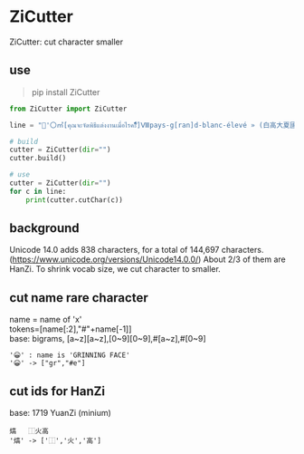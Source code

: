 # ZiCutter

ZiCutter: cut character smaller

## use
> pip install ZiCutter

```python
from ZiCutter import ZiCutter

line = "'〇㎡[คุณจะจัดพิธีแต่งงานเมื่อไรคะัีิ์ื็ํึ]Ⅷpays-g[ran]d-blanc-élevé » (白高大夏國)😀熇'"

# build
cutter = ZiCutter(dir="")
cutter.build()

# use
cutter = ZiCutter(dir="")
for c in line:
    print(cutter.cutChar(c))

```

## background
Unicode 14.0 adds 838 characters, for a total of 144,697 characters. (https://www.unicode.org/versions/Unicode14.0.0/) About 2/3 of them are HanZi. To shrink vocab size, we cut character to smaller.

## cut name rare character
name = name of 'x'    
tokens=[name[:2],"#"+name[-1]]    
base: bigrams, [a~z][a~z],[0~9][0~9],#[a~z],#[0~9]    


    '😀' : name is 'GRINNING FACE'
    '😀' -> ["gr","#e"]


## cut ids for HanZi
base: 1719 YuanZi (minium)

    熇	⿰火高    
    '熇' -> ['⿰','火','高']    
    

